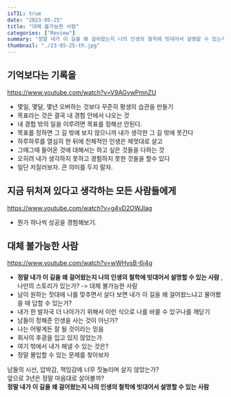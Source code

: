 ```yaml
---
isTIL: true
date: "2023-05-25"
title: "대체 불가능한 사람"
categories: ["Review"]
summary: "정말 내가 이 길을 왜 걸어왔는지 나의 인생의 철학에 빗대어서 설명할 수 있는가"
thumbnail: "./23-05-25-th.jpg"
---
```



## 기억보다는 기록을
https://www.youtube.com/watch?v=V9AGvwPmnZU
- 몇일, 몇달, 몇년 오버하는 것보다 꾸준히 평생의 습관을 만들기
- 목표라는 것은 결국 내 경험 안에서 나오는 것
- 내 경험 밖의 일을 이루려면 목표를 정해선 안된다.
- 목표를 정하면 그 길 밖에 보지 않으니까 내가 생각한 그 길 밖에  못간다
- 하루하루를 열심히 한 뒤에 전체적인 인생은 제멋대로 살고 
- 그때그때 들어온 것에 대해서는 하고 싶은 것들을 다하는 것
- 오히려 내가 생각하지 못하고 경험하지 못한 것들을 할수 있다
- 일단 저질러보자. 큰 의미를 두지 말자.


## 지금 뒤처져 있다고 생각하는 모든 사람들에게
https://www.youtube.com/watch?v=g4vD2OWJlag
- 뭔가 하나씩 성공을 경험해보기.

## 대체 불가능한 사람
https://www.youtube.com/watch?v=wWHysB-6j4g
- **정말 내가 이 길을 왜 걸어왔는지 나의 인생의 철학에 빗대어서 설명할 수 있는 사람** , 나만의 스토리가 있는가? -> 대체 불가능한 사람
- 남이 원하는 잣대에 나를 맞추면서 살다 보면 내가 이 길을 왜 걸어왔느냐고 물어봤을 때 답할 수 있는가?
- 내가 한 발자국 더 나아가기 위해서 이런 식으로 나를 바꿀 수 있구나를 깨닫기
- 남들이 정해준 인생을 사는 것이 아닌가?
- 나는 어떻게든 잘 될 것이라는 믿음
- 회사의 후광을 입고 있지 않았는가
- 여기 밖에서 내가 해낼 수 있는 것은?
- 정말 몰입할 수 있는 문제를 찾아보자


남들의 시선, 압박감, 책임감에 너무 짓눌리며 살지 않았는가?  
앞으로 3년은 정말 마음대로 살아볼까?  
**정말 내가 이 길을 왜 걸어왔는지 나의 인생의 철학에 빗대어서 설명할 수 있는 사람**



